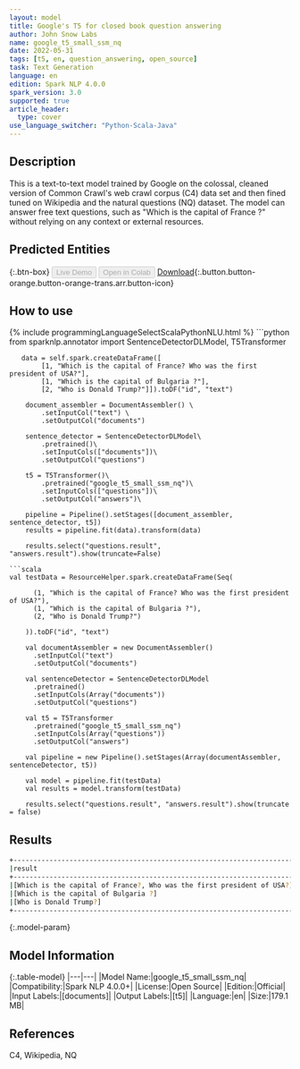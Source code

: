 ```yaml
---
layout: model
title: Google's T5 for closed book question answering
author: John Snow Labs
name: google_t5_small_ssm_nq
date: 2022-05-31
tags: [t5, en, question_answering, open_source]
task: Text Generation
language: en
edition: Spark NLP 4.0.0
spark_version: 3.0
supported: true
article_header:
  type: cover
use_language_switcher: "Python-Scala-Java"
---
```


## Description

This is a text-to-text model trained by Google on the colossal, cleaned version of Common Crawl's web crawl corpus (C4) data set and then fined tuned on Wikipedia and the natural questions (NQ) dataset. The model can answer free text questions, such as "Which is the capital of France ?" without relying on any context or external resources.

## Predicted Entities



{:.btn-box}
<button class="button button-orange" disabled>Live Demo</button>
<button class="button button-orange" disabled>Open in Colab</button>
[Download](https://s3.amazonaws.com/auxdata.johnsnowlabs.com/public/models/google_t5_small_ssm_nq_en_4.0.0_3.0_1654004516744.zip){:.button.button-orange.button-orange-trans.arr.button-icon}

## How to use



<div class="tabs-box" markdown="1">
{% include programmingLanguageSelectScalaPythonNLU.html %}
```python
from sparknlp.annotator import SentenceDetectorDLModel, T5Transformer

       data = self.spark.createDataFrame([
            [1, "Which is the capital of France? Who was the first president of USA?"],
            [1, "Which is the capital of Bulgaria ?"],
            [2, "Who is Donald Trump?"]]).toDF("id", "text")

        document_assembler = DocumentAssembler() \
            .setInputCol("text") \
            .setOutputCol("documents")

        sentence_detector = SentenceDetectorDLModel\
            .pretrained()\
            .setInputCols(["documents"])\
            .setOutputCol("questions")

        t5 = T5Transformer()\
            .pretrained("google_t5_small_ssm_nq")\
            .setInputCols(["questions"])\
            .setOutputCol("answers")\

        pipeline = Pipeline().setStages([document_assembler, sentence_detector, t5])
        results = pipeline.fit(data).transform(data)

        results.select("questions.result", "answers.result").show(truncate=False)
```
```scala
val testData = ResourceHelper.spark.createDataFrame(Seq(

      (1, "Which is the capital of France? Who was the first president of USA?"),
      (1, "Which is the capital of Bulgaria ?"),
      (2, "Who is Donald Trump?")

    )).toDF("id", "text")

    val documentAssembler = new DocumentAssembler()
      .setInputCol("text")
      .setOutputCol("documents")

    val sentenceDetector = SentenceDetectorDLModel
      .pretrained()
      .setInputCols(Array("documents"))
      .setOutputCol("questions")

    val t5 = T5Transformer
      .pretrained("google_t5_small_ssm_nq")
      .setInputCols(Array("questions"))
      .setOutputCol("answers")

    val pipeline = new Pipeline().setStages(Array(documentAssembler, sentenceDetector, t5))

    val model = pipeline.fit(testData)
    val results = model.transform(testData)

    results.select("questions.result", "answers.result").show(truncate = false)
```
</div>

## Results

```bash
+-------------------------------------------------------------------------------------------------------------+-----------------------------------------+
|result                                                                                                                 |result                                     |
+-------------------------------------------------------------------------------------------------------------+-----------------------------------------+
|[Which is the capital of France?, Who was the first president of USA?]|[Paris, George Washington]|
|[Which is the capital of Bulgaria ?]                                                              |[Sofia]                                     |
|[Who is Donald Trump?]                                                                                |[a United States citizen]      |
+------------------------------------------------------------------------------------------------------------+------------------------------------------+
```

{:.model-param}
## Model Information

{:.table-model}
|---|---|
|Model Name:|google_t5_small_ssm_nq|
|Compatibility:|Spark NLP 4.0.0+|
|License:|Open Source|
|Edition:|Official|
|Input Labels:|[documents]|
|Output Labels:|[t5]|
|Language:|en|
|Size:|179.1 MB|

## References

C4, Wikipedia, NQ